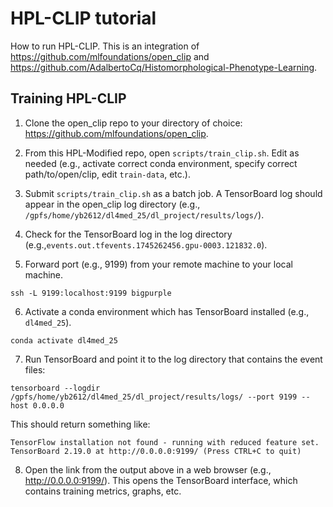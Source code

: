 # HPL-CLIP tutorial

How to run HPL-CLIP. This is an integration of https://github.com/mlfoundations/open_clip and https://github.com/AdalbertoCq/Histomorphological-Phenotype-Learning.

## Training HPL-CLIP

1. Clone the open_clip repo to your directory of choice: https://github.com/mlfoundations/open_clip.

2. From this HPL-Modified repo, open `scripts/train_clip.sh`. Edit as needed (e.g., activate correct conda environment, specify correct path/to/open/clip, edit `train-data`, etc.).

3. Submit `scripts/train_clip.sh` as a batch job. A TensorBoard log should appear in the open_clip log directory (e.g., `/gpfs/home/yb2612/dl4med_25/dl_project/results/logs/`).

4. Check for the TensorBoard log in the log directory (e.g.,`events.out.tfevents.1745262456.gpu-0003.121832.0`).

5. Forward port (e.g., 9199) from your remote machine to your local machine.

```
ssh -L 9199:localhost:9199 bigpurple
```

6. Activate a conda environment which has TensorBoard installed (e.g., `dl4med_25`).

```
conda activate dl4med_25
```

7. Run TensorBoard and point it to the log directory that contains the event files:

```
tensorboard --logdir /gpfs/home/yb2612/dl4med_25/dl_project/results/logs/ --port 9199 --host 0.0.0.0
```

This should return something like:

```
TensorFlow installation not found - running with reduced feature set.
TensorBoard 2.19.0 at http://0.0.0.0:9199/ (Press CTRL+C to quit)
```

8. Open the link from the output above in a web browser (e.g., http://0.0.0.0:9199/). This opens the TensorBoard interface, which contains training metrics, graphs, etc.
